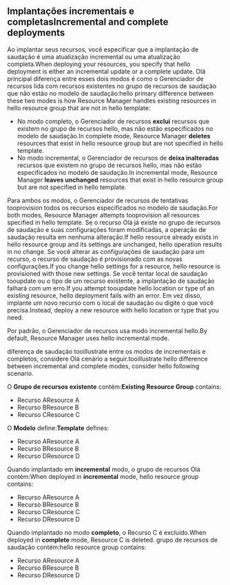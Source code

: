 ## <a name="incremental-and-complete-deployments"></a><span data-ttu-id="1c339-101">Implantações incrementais e completas</span><span class="sxs-lookup"><span data-stu-id="1c339-101">Incremental and complete deployments</span></span>
<span data-ttu-id="1c339-102">Ao implantar seus recursos, você especificar que a implantação de saudação é uma atualização incremental ou uma atualização completa.</span><span class="sxs-lookup"><span data-stu-id="1c339-102">When deploying your resources, you specify that hello deployment is either an incremental update or a complete update.</span></span> <span data-ttu-id="1c339-103">Olá principal diferença entre esses dois modos é como o Gerenciador de recursos lida com recursos existentes no grupo de recursos de saudação que não estão no modelo de saudação:</span><span class="sxs-lookup"><span data-stu-id="1c339-103">hello primary difference between these two modes is how Resource Manager handles existing resources in hello resource group that are not in hello template:</span></span>

* <span data-ttu-id="1c339-104">No modo completo, o Gerenciador de recursos **exclui** recursos que existem no grupo de recursos hello, mas não estão especificados no modelo de saudação.</span><span class="sxs-lookup"><span data-stu-id="1c339-104">In complete mode, Resource Manager **deletes** resources that exist in hello resource group but are not specified in hello template.</span></span> 
* <span data-ttu-id="1c339-105">No modo incremental, o Gerenciador de recursos de **deixa inalteradas** recursos que existem no grupo de recursos hello, mas não estão especificados no modelo de saudação.</span><span class="sxs-lookup"><span data-stu-id="1c339-105">In incremental mode, Resource Manager **leaves unchanged** resources that exist in hello resource group but are not specified in hello template.</span></span>

<span data-ttu-id="1c339-106">Para ambos os modos, o Gerenciador de recursos de tentativas tooprovision todos os recursos especificados no modelo de saudação.</span><span class="sxs-lookup"><span data-stu-id="1c339-106">For both modes, Resource Manager attempts tooprovision all resources specified in hello template.</span></span> <span data-ttu-id="1c339-107">Se o recurso Olá já existe no grupo de recursos de saudação e suas configurações foram modificadas, a operação de saudação resulta em nenhuma alteração.</span><span class="sxs-lookup"><span data-stu-id="1c339-107">If hello resource already exists in hello resource group and its settings are unchanged, hello operation results in no change.</span></span> <span data-ttu-id="1c339-108">Se você alterar as configurações de saudação para um recurso, o recurso de saudação é provisionado com as novas configurações.</span><span class="sxs-lookup"><span data-stu-id="1c339-108">If you change hello settings for a resource, hello resource is provisioned with those new settings.</span></span> <span data-ttu-id="1c339-109">Se você tentar local de saudação tooupdate ou o tipo de um recurso existente, a implantação de saudação falhará com um erro.</span><span class="sxs-lookup"><span data-stu-id="1c339-109">If you attempt tooupdate hello location or type of an existing resource, hello deployment fails with an error.</span></span> <span data-ttu-id="1c339-110">Em vez disso, implante um novo recurso com o local de saudação ou digite o que você precisa.</span><span class="sxs-lookup"><span data-stu-id="1c339-110">Instead, deploy a new resource with hello location or type that you need.</span></span>

<span data-ttu-id="1c339-111">Por padrão, o Gerenciador de recursos usa modo incremental hello.</span><span class="sxs-lookup"><span data-stu-id="1c339-111">By default, Resource Manager uses hello incremental mode.</span></span>

<span data-ttu-id="1c339-112">diferença de saudação tooillustrate entre os modos de incrementais e completos, considere Olá cenário a seguir.</span><span class="sxs-lookup"><span data-stu-id="1c339-112">tooillustrate hello difference between incremental and complete modes, consider hello following scenario.</span></span>

<span data-ttu-id="1c339-113">O **Grupo de recursos existente** contém:</span><span class="sxs-lookup"><span data-stu-id="1c339-113">**Existing Resource Group** contains:</span></span>

* <span data-ttu-id="1c339-114">Recurso A</span><span class="sxs-lookup"><span data-stu-id="1c339-114">Resource A</span></span>
* <span data-ttu-id="1c339-115">Recurso B</span><span class="sxs-lookup"><span data-stu-id="1c339-115">Resource B</span></span>
* <span data-ttu-id="1c339-116">Recurso C</span><span class="sxs-lookup"><span data-stu-id="1c339-116">Resource C</span></span>

<span data-ttu-id="1c339-117">O **Modelo** define:</span><span class="sxs-lookup"><span data-stu-id="1c339-117">**Template** defines:</span></span>

* <span data-ttu-id="1c339-118">Recurso A</span><span class="sxs-lookup"><span data-stu-id="1c339-118">Resource A</span></span>
* <span data-ttu-id="1c339-119">Recurso B</span><span class="sxs-lookup"><span data-stu-id="1c339-119">Resource B</span></span>
* <span data-ttu-id="1c339-120">Recurso D</span><span class="sxs-lookup"><span data-stu-id="1c339-120">Resource D</span></span>

<span data-ttu-id="1c339-121">Quando implantado em **incremental** modo, o grupo de recursos Olá contém:</span><span class="sxs-lookup"><span data-stu-id="1c339-121">When deployed in **incremental** mode, hello resource group contains:</span></span>

* <span data-ttu-id="1c339-122">Recurso A</span><span class="sxs-lookup"><span data-stu-id="1c339-122">Resource A</span></span>
* <span data-ttu-id="1c339-123">Recurso B</span><span class="sxs-lookup"><span data-stu-id="1c339-123">Resource B</span></span>
* <span data-ttu-id="1c339-124">Recurso C</span><span class="sxs-lookup"><span data-stu-id="1c339-124">Resource C</span></span>
* <span data-ttu-id="1c339-125">Recurso D</span><span class="sxs-lookup"><span data-stu-id="1c339-125">Resource D</span></span>

<span data-ttu-id="1c339-126">Quando implantado no modo **completo**, o Recurso C é excluído.</span><span class="sxs-lookup"><span data-stu-id="1c339-126">When deployed in **complete** mode, Resource C is deleted.</span></span> <span data-ttu-id="1c339-127">grupo de recursos de saudação contém:</span><span class="sxs-lookup"><span data-stu-id="1c339-127">hello resource group contains:</span></span>

* <span data-ttu-id="1c339-128">Recurso A</span><span class="sxs-lookup"><span data-stu-id="1c339-128">Resource A</span></span>
* <span data-ttu-id="1c339-129">Recurso B</span><span class="sxs-lookup"><span data-stu-id="1c339-129">Resource B</span></span>
* <span data-ttu-id="1c339-130">Recurso D</span><span class="sxs-lookup"><span data-stu-id="1c339-130">Resource D</span></span>
